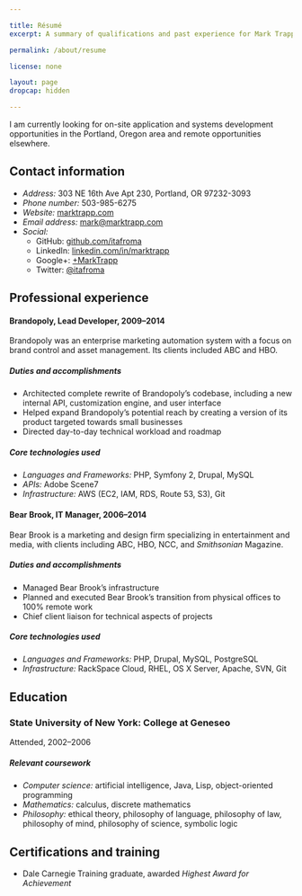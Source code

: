 ```yaml
---

title: Résumé
excerpt: A summary of qualifications and past experience for Mark Trapp.

permalink: /about/resume

license: none

layout: page
dropcap: hidden

---
```


I am currently looking for on-site application and systems development opportunities in the Portland, Oregon area and remote opportunities elsewhere.

## Contact information

* *Address:* 303 NE 16th Ave Apt 230, Portland, OR 97232-3093
* *Phone number:* 503-985-6275
* *Website:* [marktrapp.com](http://marktrapp.com)
* *Email address:* <mark@marktrapp.com>
* *Social:*
    * GitHub: [github.com/itafroma](https://github.com/itafroma)
    * LinkedIn: [linkedin.com/in/marktrapp](https://www.linkedin.com/in/marktrapp)
    * Google+: [+MarkTrapp](https://plus.google.com/+MarkTrapp)
    * Twitter: [@itafroma](https://twitter.com/itafroma)

## Professional experience

#### Brandopoly, Lead Developer, 2009–2014

Brandopoly was an enterprise marketing automation system with a focus on brand control and asset management. Its clients included ABC and HBO.

##### Duties and accomplishments

* Architected complete rewrite of Brandopoly’s codebase, including a new internal API, customization engine, and user interface
* Helped expand Brandopoly’s potential reach by creating a version of its product targeted towards small businesses
* Directed day-to-day technical workload and roadmap

##### Core technologies used

* *Languages and Frameworks:* PHP, Symfony 2, Drupal, MySQL
* *APIs:* Adobe Scene7
* *Infrastructure:* AWS (EC2, IAM, RDS, Route 53, S3), Git

#### Bear Brook, IT Manager, 2006–2014

Bear Brook is a marketing and design firm specializing in entertainment and media, with clients including ABC, HBO, NCC, and *Smithsonian* Magazine.

##### Duties and accomplishments

* Managed Bear Brook’s infrastructure
* Planned and executed Bear Brook’s transition from physical offices to 100% remote work
* Chief client liaison for technical aspects of projects

##### Core technologies used

* *Languages and Frameworks:* PHP, Drupal, MySQL, PostgreSQL
* *Infrastructure:* RackSpace Cloud, RHEL, OS X Server, Apache, SVN, Git

<div style="page-break-before: always;"></div>

## Education

### State University of New York: College at Geneseo

Attended, 2002–2006

##### Relevant coursework

* *Computer science:* artificial intelligence, Java, Lisp, object-oriented programming
* *Mathematics:* calculus, discrete mathematics
* *Philosophy:* ethical theory, philosophy of language, philosophy of law, philosophy of mind, philosophy of science, symbolic logic

## Certifications and training

* Dale Carnegie Training graduate, awarded *Highest Award for Achievement*
